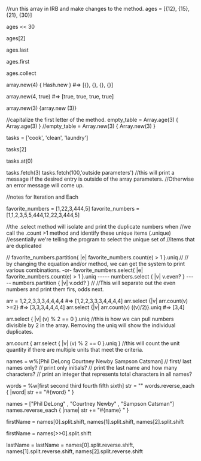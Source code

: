 //run this array in IRB and make changes to the method.
ages = [{12}, {15}, {21}, {30}]

ages << 30

ages[2]

ages.last

ages.first

ages.collect

array.new(4) { Hash.new } #=> [{}, {}, {}, {}]

array.new(4, true) #=> [true, true, true, true]

array.new(3) {array.new (3)}

//capitalize the first letter of the method.
empty_table = Array.age(3) { Array.age(3) }
//empty_table = Array.new(3) { Array.new(3) }

tasks = ['cook', 'clean', 'laundry']

tasks[2]

tasks.at(0)

tasks.fetch(3)
tasks.fetch(100,'outside parameters')
//this will print a message if the desired entry is outside of the array parameters.
//Otherwise an error message will come up.



//notes for Iteration and Each

favorite_numbers = [1,22,3,444,5]
favorite_numbers = [1,1,2,3,5,5,444,12,22,3,444,5]

//the .select method will isolate and print the duplicate numbers when
//we call the .count >1 method and identify these unique items (.unique)
  //essentially we're telling the program to select the unique set of
  //items that are duplicated

//
favorite_numbers.partition{ |e| favorite_numbers.count(e) > 1 }.uniq
//
// by changing the equation and/or method, we can get the system to print various combinations.
-or-
favorite_numbers.select{ |e| favorite_numbers.count(e) > 1 }.uniq
----- numbers.select { |v| v.even? }
----- numbers.partition { |v| v.odd? }
//
//This will separate out the even numbers and print them firs, odds next.


arr = 1,2,2,3,3,3,4,4,4,4
  #=> [1,2,2,3,3,3,4,4,4,4]
arr.select {|v| arr.count(v) >=2}
  #=> [3,3,3,4,4,4,4]
arr.select {|v| arr.count(v) ((v)/2)}.uniq
  #=> [3,4]

arr.select { |v| (v) % 2 == 0 }.uniq
//this is how we can pull numbers divisible by 2 in the array. Removing the uniq will show the individual duplicates.

arr.count { arr.select { |v| (v) % 2 == 0 }.uniq }
//this will count the unit quantity if there are multiple units that meet the criteria.

names = w%[Phil DeLong Courtney Newby Sampson Catsman]
// first/ last names only?
// print only initials?
// print the last name and how many characters?
// print an integer that represents total characters in all names?

words = %w[first second third fourth fifth sixth]
str = ""
words.reverse_each { |word| str += "#{word} " }

names = ["Phil DeLong" , "Courtney Newby" , "Sampson Catsman"]
names.reverse_each { |name| str += "#{name} " }

firstName = names[0].split.shift, names[1].split.shift, names[2].split.shift

firstName = names[>>0].split.shift

lastName = lastName = names[0].split.reverse.shift, names[1].split.reverse.shift, names[2].split.reverse.shift
